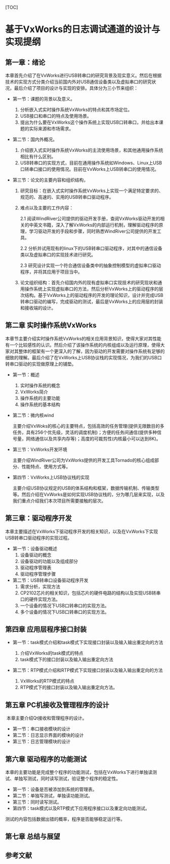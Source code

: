 [TOC]

#    基于VxWorks的日志调试通道的设计与实现提纲


## 					第一章：绪论

​	本章首先介绍了在VxWorks进行USB转串口的研究背景及现实意义。然后在根据技术的实现方式分类介绍当前国内外对USB通信设备类以及虚拟串口的研究状况，最后介绍了项目的设计与实现的安排。具体分为三小节来组织：

- 第一节：课题的背景以及意义。

  1. 分析嵌入式实时操作系统VxWorks的特点和其市场定位。
  2. USB接口和串口的特点及使用场景。
  3. 提出为什么要在VxWorks这个操作系统上实现USB口转串口，并给出本课题的实际来源和市场需求。

- 第二节：国内外概况。

  1. 介绍嵌入式实时操作系统VxWorks的主流使用场景，和其他通用操作系统相比有什么区别。
  2. USB转串口的实现方式，目前在通用操作系统如Windows、Linux上USB口转串口接口的使用情况。目前在VxWorks上USB转串口的使用情况。

- 第三节：论文的主要内容和组织结构，
  1. 研究目标：在嵌入式实时操作系统VxWorks上实现一个满足特定要求的、规范的、高速的、实用的USB转串口驱动程序。

  2. 难点以及主要的工作内容：

     2.1 阅读WindRiver公司提供的驱动开发手册，查阅VxWorks驱动开发的相关的中英文书籍，深入了解VxWorks的内部运行机制，理解驱动程序的原理，学习驱动开发的手段和步骤，同时熟悉WindRiver公司提供的开发工具。

     2.2 分析并试用现有的linux下的USB转串口驱动程序，对其中的通信设备类以及虚拟串口的实现技术进行研究。

     2.3 研究设计实现一个符合通信设备类中的抽象控制模型的虚拟串口驱动程序，并将其应用于项目当中。

  3. 论文组织结构：首先介绍国内外的现有虚拟串口实现技术的研究现状和通用操作系统上实现虚拟串口的方法，然后分析VxWorks上的驱动程序的层次结构。基于VxWorks上的驱动程序的开发的理论知识，设计并完成USB转串口驱动的编写，完成驱动的测试，最后是VxWorks上的应用层的封装和接收端的设计。



## 第二章 实时操作系统VxWorks

​	本章节主要介绍实时操作系统VxWorks的相关应用背景知识，使得大家对其性能有一个比较感性的认识。然后介绍了该操作系统的内核组成以及运行原理，使得大家对其整体的框架有一个更深入的了解，因为驱动的开发需要对操作系统有足够的细致的理解。最后介绍了在VxWorks上USB协议栈的实现情况，为我们的USB口转串口驱动的实现做原理上的铺垫。

- 第一节：概述
  1. 实时操作系统的概念
  2. VxWorks简介
  3. 操作系统的主要功能
  4. 操作系统的基本结构

- 第二节：微内核wind

  ​	主要介绍VxWoks的核心的主要特点，包括高效的任务管理(提供无限数目的多任务，具有256个优先级，灵活的调度机制)；方便的任务间通信(提供多种信号量，网络通信以及共享内存等)；高度的可裁剪性(内核最小可以达到8K)。

- 第三节：VxWorks开发环境

  ​	主要介绍WindRiver公司为VxWorks提供的开发工具Tornado的核心组成部分、性能特点、使用方式等。

- 第四节：VxWorks上USB协议栈的实现


  ​	主要介绍USB协议规定的USB的体系结构和框架，数据传输机制、传输类型等。然后介绍在VxWorks是如何实现USB协议栈的，分为哪几层来实现，以及我们重点介绍我们本次项目所需要接触的层次。




## 第三章：驱动程序开发

​	本章主要描述在VxWorks下驱动程序开发的相关知识，以及在VxWorks下实现USB转串口驱动程序的实现过程。

- 第一节：设备驱动概述
  1. 设备驱动的概念
  2. 设备驱动的功能以及组成部分
  3. 驱动程序管理表
  4. 驱动程序管理步骤
- 第二节：USB转串口设备驱动程序开发
  1. 需求分析，实现方法
  2. CP2102芯片的相关知识，包括芯片的硬件电路的结构以及实现USB转串口的硬件实现方法。
  3. 一个设备的情况下USB口转串口的实现方法。
  4. 多个设备的情况下USB口转串口的实现方法。



## 第四章 应用层程序接口封装

- 第一节：task模式介绍和task模式下实现接口封装以及输入输出重定向的方法
  1. 介绍VxWorks的task模式的特点
  2. task模式下的接口封装以及输入输出重定向方法


- 第二节：RTP模式介绍和RTP模式下实现接口封装以及输入输出重定向的方法
  1. VxWorks的RTP模式的特点
  2. RTP模式下的接口封装以及输入输出重定向方法。





## 第五章 PC机接收及管理程序的设计

​	本章主要介绍Qt接收和管理程序的设计。

- 第一节：串口接收模块的设计
- 第二节：日志显示界面的模块的设计
- 第三节：日志管理模块的设计




## 第六章 驱动程序的功能测试

​	本章的主要功能是完成整个程序的功能测试，包括在VxWorks下进行单独读测试、单独写测试，同时读写测试，验证整个程序的稳定性。

- 第一节：设备是否被添加到系统的管理表。
- 第二节：单独写测试，单独读功能测试。
- 第三节：同时读写测试。
- 第四节：task模式以及RTP模式下应用程序接口以及重定向功能测试。


测试的内容包括数据出错的概率，程序是否能够稳定运行等。



## 第七章 总结与展望





## 参考文献